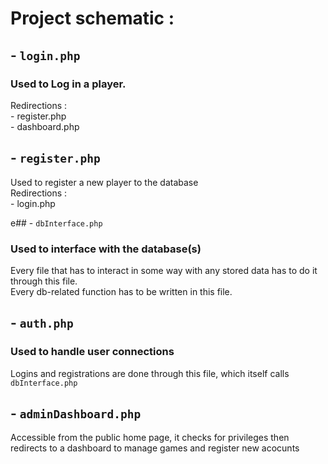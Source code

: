 # **Project schematic :**

## - `login.php`

### Used to Log in a player.

Redirections :  
    - register.php  
    - dashboard.php  

## - `register.php`

 Used to register a new player to the database  
 Redirections :   
     - login.php  

e## - `dbInterface.php`

### Used to interface with the database(s)

Every file that has to interact in some way with any stored data has to do it through this file.   
Every db-related function has to be written in this file.   

## - `auth.php`

### Used to handle user connections

Logins and registrations are done through this file, which itself calls `dbInterface.php`

## - `adminDashboard.php`

Accessible from the public home page, it checks for privileges then redirects to a dashboard to manage games and register new acocunts


